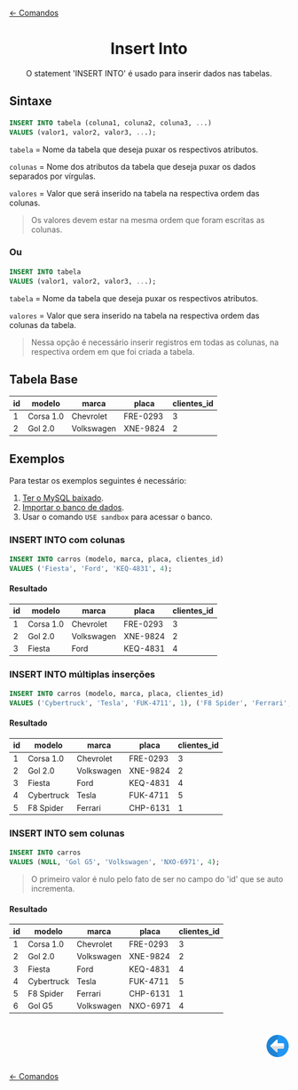 [← Comandos](./comandos.md#comandos)

<h1 align="center">Insert Into</h1>
<p align="center">O statement 'INSERT INTO' é usado para inserir dados nas tabelas.</p>

## Sintaxe

```sql
INSERT INTO tabela (coluna1, coluna2, coluna3, ...)
VALUES (valor1, valor2, valor3, ...); 
```

```tabela``` = Nome da tabela que deseja puxar os respectivos atributos.

```colunas``` = Nome dos atributos da tabela que deseja puxar os dados separados por vírgulas.

```valores``` = Valor que será inserido na tabela na respectiva ordem das colunas.

>Os valores devem estar na mesma ordem que foram escritas as colunas.

### Ou

```sql
INSERT INTO tabela
VALUES (valor1, valor2, valor3, ...); 
```

```tabela``` = Nome da tabela que deseja puxar os respectivos atributos.

```valores``` = Valor que sera inserido na tabela na respectiva ordem das colunas da tabela.

>Nessa opção é necessário inserir registros em todas as colunas, na respectiva ordem em que foi criada a tabela.

## Tabela Base

| id | modelo    | marca      | placa    | clientes_id |
|----|-----------|------------|----------|-------------|
|  1 | Corsa 1.0 | Chevrolet  | FRE-0293 |           3 |
|  2 | Gol 2.0   | Volkswagen | XNE-9824 |           2 |

## Exemplos

Para testar os exemplos seguintes é necessário:

1. [Ter o MySQL baixado](../../ambiente_de_trabalho/instalando_o_mysql_server.md#instalando-o-mysql-server).
2. [Importar o banco de dados](../iniciando/iniciando.md#iniciando).
3. Usar o comando ```USE sandbox``` para acessar o banco.

### INSERT INTO com colunas

```sql
INSERT INTO carros (modelo, marca, placa, clientes_id)
VALUES ('Fiesta', 'Ford', 'KEQ-4831', 4);
```

#### Resultado

| id | modelo    | marca      | placa    | clientes_id |
|----|-----------|------------|----------|-------------|
|  1 | Corsa 1.0 | Chevrolet  | FRE-0293 |           3 |
|  2 | Gol 2.0   | Volkswagen | XNE-9824 |           2 |
|  3 | Fiesta    | Ford       | KEQ-4831 |           4 |

### INSERT INTO múltiplas inserções

```sql
INSERT INTO carros (modelo, marca, placa, clientes_id)
VALUES ('Cybertruck', 'Tesla', 'FUK-4711', 1), ('F8 Spider', 'Ferrari', 'CHP-6131', 1);
```

#### Resultado

| id | modelo     | marca      | placa    | clientes_id |
|----|------------|------------|----------|-------------|
|  1 | Corsa 1.0  | Chevrolet  | FRE-0293 |           3 |
|  2 | Gol 2.0    | Volkswagen | XNE-9824 |           2 |
|  3 | Fiesta     | Ford       | KEQ-4831 |           4 |
|  4 | Cybertruck | Tesla      | FUK-4711 |           5 |
|  5 | F8 Spider  | Ferrari    | CHP-6131 |           1 |

### INSERT INTO sem colunas

```sql
INSERT INTO carros
VALUES (NULL, 'Gol G5', 'Volkswagen', 'NXO-6971', 4);
```

>O primeiro valor é nulo pelo fato de ser no campo do 'id' que se auto incrementa.

#### Resultado

| id | modelo     | marca      | placa    | clientes_id |
|----|------------|------------|----------|-------------|
|  1 | Corsa 1.0  | Chevrolet  | FRE-0293 |           3 |
|  2 | Gol 2.0    | Volkswagen | XNE-9824 |           2 |
|  3 | Fiesta     | Ford       | KEQ-4831 |           4 |
|  4 | Cybertruck | Tesla      | FUK-4711 |           5 |
|  5 | F8 Spider  | Ferrari    | CHP-6131 |           1 |
|  6 | Gol G5     | Volkswagen | NXO-6971 |           4 |

<h1 align="right">
<a href="./order_by.md#order-by"><img src="../../../images/previous-arrow.svg" alt="previous" width="40px"></a>
</h1>

[← Comandos](./comandos.md#comandos)